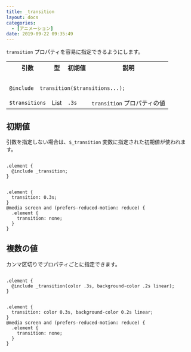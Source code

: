 ```yaml
---
title: _transition
layout: docs
categories:
  - [アニメーション]
date: 2019-09-22 09:35:49
---
```


`transition` プロパティを容易に指定できるようにします。

<table>
  <tr>
    <th>引数</th>
    <th>型</th>
    <th>初期値</th>
    <th>説明</th>
  </tr>
  <tr>
    <td colspan="4">
      <pre class="language-scss"><code>
@include _transition($transitions...);
</code></pre>
    </td>
  </tr>
  <tr>
    <td><code>$transitions</code></td>
    <td>List</td>
    <td><code class="language-scss">.3s</code></td>
    <td><code><span class="token property">transition</span></code> プロパティの値</td>
  </tr>
</table>

## 初期値

引数を指定しない場合は、`$_transition` 変数に指定された初期値が使われます。

<div class="c demo">
  <div class="code">
    <pre class="language-scss"><code>
.element {
  @include _transition;
}
</code></pre>
    <pre class="language-css"><code>
.element {
  transition: 0.3s;
}
@media screen and (prefers-reduced-motion: reduce) {
  .element {
    transition: none;
  }
}
</code></pre>
  </div>
</div>

## 複数の値

カンマ区切りでプロパティごとに指定できます。

<div class="c demo">
  <div class="code">
    <pre class="language-scss"><code>
.element {
  @include _transition(color .3s, background-color .2s linear);
}
</code></pre>
    <pre class="language-css"><code>
.element {
  transition: color 0.3s, background-color 0.2s linear;
}
@media screen and (prefers-reduced-motion: reduce) {
  .element {
    transition: none;
  }
}
</code></pre>
  </div>
</div>